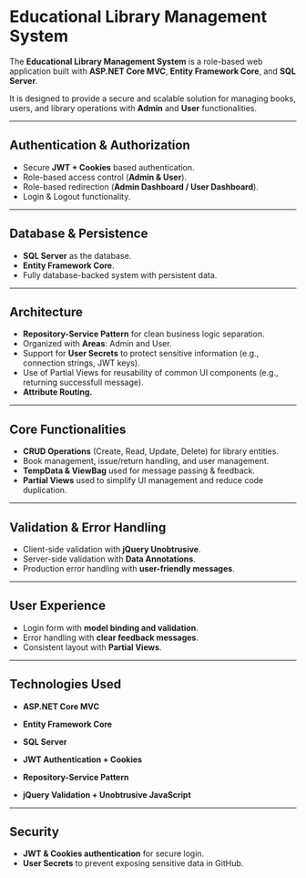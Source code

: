 # Educational Library Management System

The **Educational Library Management System** is a role-based web application built with **ASP.NET Core MVC**, **Entity Framework Core**, and **SQL Server**.  

It is designed to provide a secure and scalable solution for managing books, users, and library operations with **Admin** and **User** functionalities.  

---

## Authentication & Authorization
- Secure **JWT + Cookies** based authentication.  
- Role-based access control (**Admin & User**).  
- Role-based redirection (**Admin Dashboard / User Dashboard**).  
- Login & Logout functionality.  

---

## Database & Persistence
- **SQL Server** as the database.  
- **Entity Framework Core**.  
- Fully database-backed system with persistent data.  

---

## Architecture
- **Repository-Service Pattern** for clean business logic separation.  
- Organized with **Areas**: Admin and User.  
- Support for **User Secrets** to protect sensitive information (e.g., connection strings, JWT keys).
- Use of Partial Views for reusability of common UI components (e.g., returning successfull message). 
- **Attribute Routing.** 

---

## Core Functionalities
- **CRUD Operations** (Create, Read, Update, Delete) for library entities.  
- Book management, issue/return handling, and user management.  
- **TempData & ViewBag** used for message passing & feedback.
- **Partial Views** used to simplify UI management and reduce code duplication.

---

## Validation & Error Handling
- Client-side validation with **jQuery Unobtrusive**.  
- Server-side validation with **Data Annotations**.  
- Production error handling with **user-friendly messages**.  

---

## User Experience
- Login form with **model binding and validation**.  
- Error handling with **clear feedback messages**.  
- Consistent layout with **Partial Views**.

---

## Technologies Used
- **ASP.NET Core MVC**  

- **Entity Framework Core**  
- **SQL Server**  
- **JWT Authentication + Cookies**  
- **Repository-Service Pattern**  
- **jQuery Validation + Unobtrusive JavaScript**  

---

## Security
- **JWT & Cookies authentication** for secure login.  
- **User Secrets** to prevent exposing sensitive data in GitHub.  
